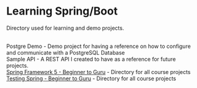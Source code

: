# Learning Spring/Boot

Directory used for learning and demo projects.  

</br>Postgre Demo - Demo project for having a reference on how to configure and communicate with a PostgreSQL Database
</br>Sample API - A REST API I created to have as a reference for future projects.
</br>[Spring Framework 5 - Beginner to Guru](https://www.udemy.com/course/spring-framework-5-beginner-to-guru/learn/lecture/10551206#overview) - Directory for all course projects
</br>[Testing Spring - Beginner to Guru](https://www.udemy.com/course/testing-spring-boot-beginner-to-guru/learn/lecture/12073304#overview) - Directory for all course projects
